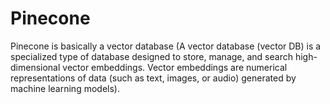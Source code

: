 # Pinecone
Pinecone is basically a vector database (A vector database (vector DB) is a specialized type of database designed to store, manage, and search high-dimensional vector embeddings. Vector embeddings are numerical representations of data (such as text, images, or audio) generated by machine learning models). 
